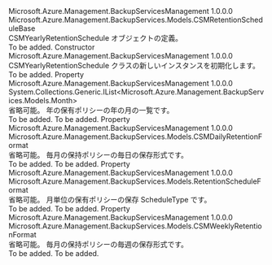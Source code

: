 <Type Name="CSMYearlyRetentionSchedule" FullName="Microsoft.Azure.Management.BackupServices.Models.CSMYearlyRetentionSchedule">
  <TypeSignature Language="C#" Value="public class CSMYearlyRetentionSchedule : Microsoft.Azure.Management.BackupServices.Models.CSMRetentionScheduleBase" />
  <TypeSignature Language="ILAsm" Value=".class public auto ansi beforefieldinit CSMYearlyRetentionSchedule extends Microsoft.Azure.Management.BackupServices.Models.CSMRetentionScheduleBase" />
  <TypeSignature Language="DocId" Value="T:Microsoft.Azure.Management.BackupServices.Models.CSMYearlyRetentionSchedule" />
  <TypeSignature Language="VB.NET" Value="Public Class CSMYearlyRetentionSchedule&#xA;Inherits CSMRetentionScheduleBase" />
  <TypeSignature Language="F#" Value="type CSMYearlyRetentionSchedule = class&#xA;    inherit CSMRetentionScheduleBase" />
  <AssemblyInfo>
    <AssemblyName>Microsoft.Azure.Management.BackupServicesManagement</AssemblyName>
    <AssemblyVersion>1.0.0.0</AssemblyVersion>
  </AssemblyInfo>
  <Base>
    <BaseTypeName>Microsoft.Azure.Management.BackupServices.Models.CSMRetentionScheduleBase</BaseTypeName>
  </Base>
  <Interfaces />
  <Docs>
    <summary>
            CSMYearlyRetentionSchedule オブジェクトの定義。
            </summary>
    <remarks>To be added.</remarks>
  </Docs>
  <Members>
    <Member MemberName=".ctor">
      <MemberSignature Language="C#" Value="public CSMYearlyRetentionSchedule ();" />
      <MemberSignature Language="ILAsm" Value=".method public hidebysig specialname rtspecialname instance void .ctor() cil managed" />
      <MemberSignature Language="DocId" Value="M:Microsoft.Azure.Management.BackupServices.Models.CSMYearlyRetentionSchedule.#ctor" />
      <MemberSignature Language="VB.NET" Value="Public Sub New ()" />
      <MemberType>Constructor</MemberType>
      <AssemblyInfo>
        <AssemblyName>Microsoft.Azure.Management.BackupServicesManagement</AssemblyName>
        <AssemblyVersion>1.0.0.0</AssemblyVersion>
      </AssemblyInfo>
      <Parameters />
      <Docs>
        <summary>
            CSMYearlyRetentionSchedule クラスの新しいインスタンスを初期化します。
            </summary>
        <remarks>To be added.</remarks>
      </Docs>
    </Member>
    <Member MemberName="MonthsOfYear">
      <MemberSignature Language="C#" Value="public System.Collections.Generic.IList&lt;Microsoft.Azure.Management.BackupServices.Models.Month&gt; MonthsOfYear { get; set; }" />
      <MemberSignature Language="ILAsm" Value=".property instance class System.Collections.Generic.IList`1&lt;valuetype Microsoft.Azure.Management.BackupServices.Models.Month&gt; MonthsOfYear" />
      <MemberSignature Language="DocId" Value="P:Microsoft.Azure.Management.BackupServices.Models.CSMYearlyRetentionSchedule.MonthsOfYear" />
      <MemberSignature Language="VB.NET" Value="Public Property MonthsOfYear As IList(Of Month)" />
      <MemberSignature Language="F#" Value="member this.MonthsOfYear : System.Collections.Generic.IList&lt;Microsoft.Azure.Management.BackupServices.Models.Month&gt; with get, set" Usage="Microsoft.Azure.Management.BackupServices.Models.CSMYearlyRetentionSchedule.MonthsOfYear" />
      <MemberType>Property</MemberType>
      <AssemblyInfo>
        <AssemblyName>Microsoft.Azure.Management.BackupServicesManagement</AssemblyName>
        <AssemblyVersion>1.0.0.0</AssemblyVersion>
      </AssemblyInfo>
      <ReturnValue>
        <ReturnType>System.Collections.Generic.IList&lt;Microsoft.Azure.Management.BackupServices.Models.Month&gt;</ReturnType>
      </ReturnValue>
      <Docs>
        <summary>
            省略可能。 年の保有ポリシーの年の月の一覧です。
            </summary>
        <value>To be added.</value>
        <remarks>To be added.</remarks>
      </Docs>
    </Member>
    <Member MemberName="RetentionScheduleDaily">
      <MemberSignature Language="C#" Value="public Microsoft.Azure.Management.BackupServices.Models.CSMDailyRetentionFormat RetentionScheduleDaily { get; set; }" />
      <MemberSignature Language="ILAsm" Value=".property instance class Microsoft.Azure.Management.BackupServices.Models.CSMDailyRetentionFormat RetentionScheduleDaily" />
      <MemberSignature Language="DocId" Value="P:Microsoft.Azure.Management.BackupServices.Models.CSMYearlyRetentionSchedule.RetentionScheduleDaily" />
      <MemberSignature Language="VB.NET" Value="Public Property RetentionScheduleDaily As CSMDailyRetentionFormat" />
      <MemberSignature Language="F#" Value="member this.RetentionScheduleDaily : Microsoft.Azure.Management.BackupServices.Models.CSMDailyRetentionFormat with get, set" Usage="Microsoft.Azure.Management.BackupServices.Models.CSMYearlyRetentionSchedule.RetentionScheduleDaily" />
      <MemberType>Property</MemberType>
      <AssemblyInfo>
        <AssemblyName>Microsoft.Azure.Management.BackupServicesManagement</AssemblyName>
        <AssemblyVersion>1.0.0.0</AssemblyVersion>
      </AssemblyInfo>
      <ReturnValue>
        <ReturnType>Microsoft.Azure.Management.BackupServices.Models.CSMDailyRetentionFormat</ReturnType>
      </ReturnValue>
      <Docs>
        <summary>
            省略可能。 毎月の保持ポリシーの毎日の保存形式です。
            </summary>
        <value>To be added.</value>
        <remarks>To be added.</remarks>
      </Docs>
    </Member>
    <Member MemberName="RetentionScheduleType">
      <MemberSignature Language="C#" Value="public Microsoft.Azure.Management.BackupServices.Models.RetentionScheduleFormat RetentionScheduleType { get; set; }" />
      <MemberSignature Language="ILAsm" Value=".property instance valuetype Microsoft.Azure.Management.BackupServices.Models.RetentionScheduleFormat RetentionScheduleType" />
      <MemberSignature Language="DocId" Value="P:Microsoft.Azure.Management.BackupServices.Models.CSMYearlyRetentionSchedule.RetentionScheduleType" />
      <MemberSignature Language="VB.NET" Value="Public Property RetentionScheduleType As RetentionScheduleFormat" />
      <MemberSignature Language="F#" Value="member this.RetentionScheduleType : Microsoft.Azure.Management.BackupServices.Models.RetentionScheduleFormat with get, set" Usage="Microsoft.Azure.Management.BackupServices.Models.CSMYearlyRetentionSchedule.RetentionScheduleType" />
      <MemberType>Property</MemberType>
      <AssemblyInfo>
        <AssemblyName>Microsoft.Azure.Management.BackupServicesManagement</AssemblyName>
        <AssemblyVersion>1.0.0.0</AssemblyVersion>
      </AssemblyInfo>
      <ReturnValue>
        <ReturnType>Microsoft.Azure.Management.BackupServices.Models.RetentionScheduleFormat</ReturnType>
      </ReturnValue>
      <Docs>
        <summary>
            省略可能。 月単位の保有ポリシーの保存 ScheduleType です。
            </summary>
        <value>To be added.</value>
        <remarks>To be added.</remarks>
      </Docs>
    </Member>
    <Member MemberName="RetentionScheduleWeekly">
      <MemberSignature Language="C#" Value="public Microsoft.Azure.Management.BackupServices.Models.CSMWeeklyRetentionFormat RetentionScheduleWeekly { get; set; }" />
      <MemberSignature Language="ILAsm" Value=".property instance class Microsoft.Azure.Management.BackupServices.Models.CSMWeeklyRetentionFormat RetentionScheduleWeekly" />
      <MemberSignature Language="DocId" Value="P:Microsoft.Azure.Management.BackupServices.Models.CSMYearlyRetentionSchedule.RetentionScheduleWeekly" />
      <MemberSignature Language="VB.NET" Value="Public Property RetentionScheduleWeekly As CSMWeeklyRetentionFormat" />
      <MemberSignature Language="F#" Value="member this.RetentionScheduleWeekly : Microsoft.Azure.Management.BackupServices.Models.CSMWeeklyRetentionFormat with get, set" Usage="Microsoft.Azure.Management.BackupServices.Models.CSMYearlyRetentionSchedule.RetentionScheduleWeekly" />
      <MemberType>Property</MemberType>
      <AssemblyInfo>
        <AssemblyName>Microsoft.Azure.Management.BackupServicesManagement</AssemblyName>
        <AssemblyVersion>1.0.0.0</AssemblyVersion>
      </AssemblyInfo>
      <ReturnValue>
        <ReturnType>Microsoft.Azure.Management.BackupServices.Models.CSMWeeklyRetentionFormat</ReturnType>
      </ReturnValue>
      <Docs>
        <summary>
            省略可能。 毎月の保持ポリシーの毎週の保存形式です。
            </summary>
        <value>To be added.</value>
        <remarks>To be added.</remarks>
      </Docs>
    </Member>
  </Members>
</Type>